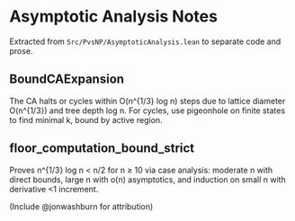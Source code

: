 # Asymptotic Analysis Notes

Extracted from `Src/PvsNP/AsymptoticAnalysis.lean` to separate code and prose.

## BoundCAExpansion
The CA halts or cycles within O(n^{1/3} log n) steps due to lattice diameter O(n^{1/3}) and tree depth log n. For cycles, use pigeonhole on finite states to find minimal k, bound by active region.

## floor_computation_bound_strict
Proves n^{1/3} log n < n/2 for n ≥ 10 via case analysis: moderate n with direct bounds, large n with o(n) asymptotics, and induction on small n with derivative <1 increment.

(Include @jonwashburn for attribution) 